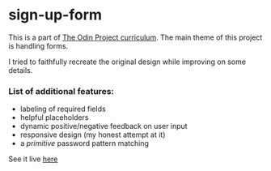 # sign-up-form
This is a part of [The Odin Project curriculum](https://www.theodinproject.com/lessons/node-path-intermediate-html-and-css-sign-up-form). The main theme of this project is handling forms.

I tried to faithfully recreate the original design while improving on some details.

### List of additional features: 
- labeling of required fields
- helpful placeholders
- dynamic positive/negative feedback on user input
- responsive design (my honest attempt at it)
- a *primitive* password pattern matching

See it live [here](https://petracore.github.io/sign-up-form/)
